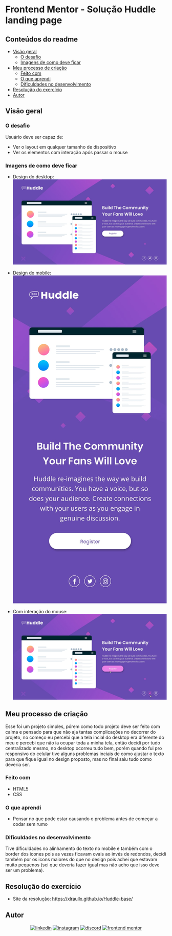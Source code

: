 # Frontend Mentor - Solução Huddle landing page

## Conteúdos do readme
- [Visão geral](#Visão-geral)
  - [O desafio](#o-desafio)
  - [Imagens de como deve ficar](#imagens-de-como-deve-ficar)
- [Meu processo de criação](#meu-processo-de-criação)
  - [Feito com](#feito-com)
  - [O que aprendi](#o-que-aprendi)
  - [Dificuldades no desenvolvimento](#dificuldades-no-desenvolvimento)
- [Resolução do exercício](#resolução-do-exercício)
- [Autor](#autor)

## Visão geral

### O desafio 
Usuário deve ser capaz de:
- Ver o layout em qualquer tamanho de dispositivo
- Ver os elementos com interação após passar o mouse

### Imagens de como deve ficar

- Design do desktop:
![alt text](src/design/desktop-design.jpg)

- Design do mobile:
![alt text](src/design/mobile-design.jpg)

- Com interação do mouse:
![alt text](src/design/active-states.jpg)

## Meu processo de criação
Esse foi um projeto simples, pórem como todo projeto deve ser feito com calma e pensado para que não aja tantas complicações no decorrer do projeto, no começo eu percebi que a tela incial do desktop era diferente do meu e percebi que não ia ocupar toda a minha tela, então decidi por tudo centralizado mesmo, no desktop ocorreu tudo bem, porém quando fui pro responsivo do celular tive alguns problemas inciais de como ajustar o texto para que fique igual no design proposto, mas no final saiu tudo como deveria ser.

### Feito com

- HTML5
- CSS

### O que aprendi
- Pensar no que pode estar causando o problema antes de começar a codar sem rumo

### Dificuldades no desenvolvimento
Tive dificuldades no alinhamento do texto no mobile e também com o border dos icones pois as vezes ficavam ovais ao invés de redondos, decidi também por os icons maiores do que no design pois achei que estavam muito pequenos (sei que deveria fazer igual mas não acho que isso deve ser um problema).

## Resolução do exercício

- Site da resolução: https://xlraullx.github.io/Huddle-base/

## Autor 
<p align="center">
<a href="https://www.linkedin.com/in/raul-souza-do-nascimento-53623631b/"><img align="center" src="https://user-images.githubusercontent.com/88904952/234979284-68c11d7f-1acc-4f0c-ac78-044e1037d7b0.png" alt="linkedin" height="50" width="50"/></a>
<a href="https://www.instagram.com/raul.souza9/"><img align="center" src="https://user-images.githubusercontent.com/88904952/234981169-2dd1e58f-4b7e-468c-8213-034ba62156c3.png" alt="instagram" height="50" width="50" /></a>
<a href="http://discordapp.com/users/336874360101142530"><img align="center" src="https://user-images.githubusercontent.com/88904952/234982627-019fd336-6248-453c-9b05-97c13fd1d207.png" alt="discord" height="50" width="50" /></a>
<a href="https://github.com/xlraullx"><img align="center" src="https://avatars.githubusercontent.com/u/47932038?s=200&v=4" alt="frontend mentor" height="50" width="50" /></a>
</p>
